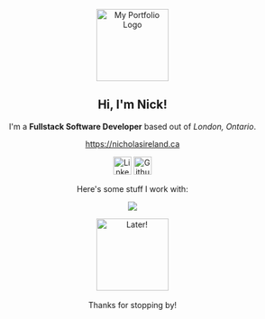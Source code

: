 <p align="center">
    <a href="https://nicholasireland.ca" target="_blank">
        <img src="https://nicholasireland.ca/images/logo.svg" alt="My Portfolio Logo" width="128" height="128"/>
    </a>
</p>
<h2 align="center">Hi, I'm Nick!</h2>

<p align="center">
    I'm a <strong>Fullstack Software Developer</strong> based out of <em>London, Ontario</em>.
</p>
<p align="center">
    <a href="https://nicholasireland.ca" target="_blank">https://nicholasireland.ca</a>
</p>
<p align="center">
    <a href="https://www.linkedin.com/in/irelandnicholas/" target="_blank"><img src="https://skillicons.dev/icons?i=linkedin" width="32" height="32" alt="LinkedIn"></a>
    <a href="https://github.com/xp-bar" target="_blank"><img src="https://skillicons.dev/icons?i=github" width="32" height="32" alt="Github"></a>
</p>
<p align="center">
    Here's some stuff I work with:
</p>
<p align="center">
    <img src="https://skillicons.dev/icons?i=php,laravel,js,ts,vue,html,css,sass,bootstrap,mysql,nginx,lua,swift,git,neovim,pnpm,aws,vite,zsh&perline=5">
</p>

<p align="center">
    <img src="https://nicholasireland.ca/images/alien_waving.svg" alt="Later!" width="128" height="128"/>
    <br><br>
    Thanks for stopping by!
</p>
